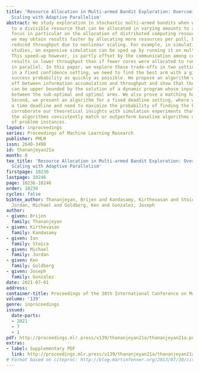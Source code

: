 ```yaml
---
title: 'Resource Allocation in Multi-armed Bandit Exploration: Overcoming Sublinear
  Scaling with Adaptive Parallelism'
abstract: We study exploration in stochastic multi-armed bandits when we have access
  to a divisible resource that can be allocated in varying amounts to arm pulls. We
  focus in particular on the allocation of distributed computing resources, where
  we may obtain results faster by allocating more resources per pull, but might have
  reduced throughput due to nonlinear scaling. For example, in simulation-based scientific
  studies, an expensive simulation can be sped up by running it on multiple cores.
  This speed-up however, is partly offset by the communication among cores, which
  results in lower throughput than if fewer cores were allocated to run more trials
  in parallel. In this paper, we explore these trade-offs in two settings. First,
  in a fixed confidence setting, we need to find the best arm with a given target
  success probability as quickly as possible. We propose an algorithm which trades
  off between information accumulation and throughput and show that the time taken
  can be upper bounded by the solution of a dynamic program whose inputs are the gaps
  between the sub-optimal and optimal arms. We also prove a matching hardness result.
  Second, we present an algorithm for a fixed deadline setting, where we are given
  a time deadline and need to maximize the probability of finding the best arm. We
  corroborate our theoretical insights with simulation experiments that show that
  the algorithms consistently match or outperform baseline algorithms on a variety
  of problem instances.
layout: inproceedings
series: Proceedings of Machine Learning Research
publisher: PMLR
issn: 2640-3498
id: thananjeyan21a
month: 0
tex_title: 'Resource Allocation in Multi-armed Bandit Exploration: Overcoming Sublinear
  Scaling with Adaptive Parallelism'
firstpage: 10236
lastpage: 10246
page: 10236-10246
order: 10236
cycles: false
bibtex_author: Thananjeyan, Brijen and Kandasamy, Kirthevasan and Stoica, Ion and
  Jordan, Michael and Goldberg, Ken and Gonzalez, Joseph
author:
- given: Brijen
  family: Thananjeyan
- given: Kirthevasan
  family: Kandasamy
- given: Ion
  family: Stoica
- given: Michael
  family: Jordan
- given: Ken
  family: Goldberg
- given: Joseph
  family: Gonzalez
date: 2021-07-01
address:
container-title: Proceedings of the 38th International Conference on Machine Learning
volume: '139'
genre: inproceedings
issued:
  date-parts:
  - 2021
  - 7
  - 1
pdf: http://proceedings.mlr.press/v139/thananjeyan21a/thananjeyan21a.pdf
extras:
- label: Supplementary PDF
  link: http://proceedings.mlr.press/v139/thananjeyan21a/thananjeyan21a-supp.pdf
# Format based on citeproc: http://blog.martinfenner.org/2013/07/30/citeproc-yaml-for-bibliographies/
---
```

